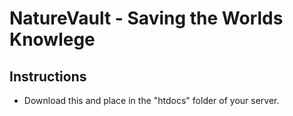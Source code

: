 # NatureVault - Saving the Worlds Knowlege

## Instructions

* Download this and place in the "htdocs" folder of your server.
